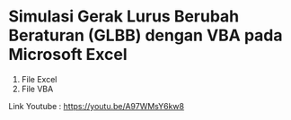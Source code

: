# Simulasi Gerak Lurus Berubah Beraturan (GLBB) dengan VBA pada Microsoft Excel

1. File Excel
2. File VBA

Link Youtube : https://youtu.be/A97WMsY6kw8
